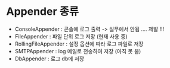 # Appender 종류

- ConsoleAppender : 콘솔에 로그 출력 -> 실무에서 안됨 .... 제발 !!! 
- FileAppender : 파일 단위 로그 저장 (현재 사용 중)
- RollingFileAppender : 설정 옵션에 따라 로그 파일로 저장
- SMTPAppender : log 메일로 전송하여 저장 (아직 못 봄)
- DbAppender : 로그 db에 저장